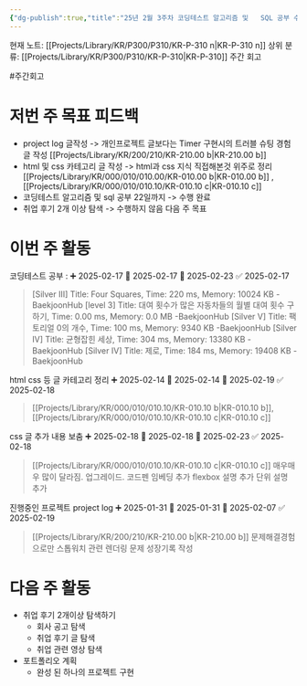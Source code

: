 ```yaml
---
{"dg-publish":true,"title":"25년 2월 3주차 코딩테스트 알고리즘 및   SQL 공부 수행","description":"이번 주차으 경우 주로 SW 마에스트로를 위해 알고리즘과 sql공부를 수행하였습니다.","permalink":"/projects/library/kr/p300/p310/kr-p-310-n/","dgPassFrontmatter":true,"noteIcon":"0","created":"2025-02-17T20:24:09.792+09:00","updated":"2025-02-24T17:24:02.011+09:00"}
---
```


현재 노트: [[Projects/Library/KR/P300/P310/KR-P-310 n\|KR-P-310 n]] 
상위 분류: [[Projects/Library/KR/P300/P310/KR-P-310\|KR-P-310]] 주간 회고

#주간회고 


# 저번 주 목표 피드백
- project log 글작성 -> 개인프로젝트 글보다는 Timer 구현시의 트러블 슈팅 경험 글 작성 [[Projects/Library/KR/200/210/KR-210.00 b\|KR-210.00 b]]
- html 및 css 카테고리 글 작성 -> html과 css 지식 직접해본것 위주로 정리 [[Projects/Library/KR/000/010/010.00/KR-010.00 b\|KR-010.00 b]] , [[Projects/Library/KR/000/010/010.10/KR-010.10 c\|KR-010.10 c]]
- 코딩테스트 알고리즘 및 sql 공부 22일까지 -> 수행 완료
- 취업 후기 2개 이상 탐색 -> 수행하지 않음 다음 주 목표
# 이번 주 활동
코딩테스트 공부 : ➕ 2025-02-17 🛫 2025-02-17 📅 2025-02-23 ✅ 2025-02-17
> [Silver III] Title: Four Squares, Time: 220 ms, Memory: 10024 KB -BaekjoonHub
> [level 3] Title: 대여 횟수가 많은 자동차들의 월별 대여 횟수 구하기, Time: 0.00 ms, Memory: 0.0 MB -BaekjoonHub
> [Silver V] Title: 팩토리얼 0의 개수, Time: 100 ms, Memory: 9340 KB -BaekjoonHub
> [Silver IV] Title: 균형잡힌 세상, Time: 304 ms, Memory: 13380 KB -BaekjoonHub
> [Silver IV] Title: 제로, Time: 184 ms, Memory: 19408 KB -BaekjoonHub



html css 등 글 카테고리 정리 ➕ 2025-02-14 🛫 2025-02-14 📅 2025-02-19 ✅ 2025-02-18
>  [[Projects/Library/KR/000/010/010.10/KR-010.10 b\|KR-010.10 b]], [[Projects/Library/KR/000/010/010.10/KR-010.10 c\|KR-010.10 c]]


css 글 추가 내용 보춤 ➕ 2025-02-18 🛫 2025-02-18 📅 2025-02-23 ✅ 2025-02-18
> [[Projects/Library/KR/000/010/010.10/KR-010.10 c\|KR-010.10 c]] 매우매우 많이 달라짐. 업그레이드. 코드펜 임베딩 추가 flexbox 설명 추가 단위 설명 추가


진행중인 프로젝트 project log ➕ 2025-01-31 🛫 2025-01-31 📅 2025-02-07 ✅ 2025-02-19
> [[Projects/Library/KR/200/210/KR-210.00 b\|KR-210.00 b]] 문제해결경험으로만 스톱워치 관련 렌더링 문제 성장기록 작성


# 다음 주 활동
- 취업 후기 2개이상 탐색하기
	- 회사 공고 탐색
	- 취업 후기 글 탐색
	- 취업 관련 영상 탐색
- 포트폴리오 계획
	- 완성 된 하나의 프로젝트 구현
